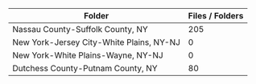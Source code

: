 | Folder                                   |   Files / Folders |
|------------------------------------------|-------------------|
| Nassau County-Suffolk County, NY         |               205 |
| New York-Jersey City-White Plains, NY-NJ |                 0 |
| New York-White Plains-Wayne, NY-NJ       |                 0 |
| Dutchess County-Putnam County, NY        |                80 |